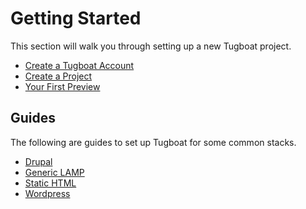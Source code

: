 # Getting Started

This section will walk you through setting up a new Tugboat project.

* [Create a Tugboat Account](create-a-tugboat-account.md)
* [Create a Project](create-a-project.md)
* [Your First Preview](your-first-preview.md)

## Guides

The following are guides to set up Tugboat for some common stacks.

* [Drupal](guides/drupal.md)
* [Generic LAMP](guides/generic-lamp.md)
* [Static HTML](guides/static-html.md)
* [Wordpress](guides/wordpress.md)
